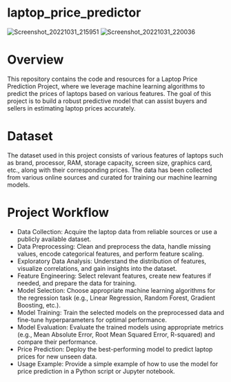 # laptop_price_predictor
![Screenshot_20221031_215951](https://github.com/Arvind916/LaptopPulse/assets/113225852/30e6c248-9e90-450e-8bea-8a49957d229a)
![Screenshot_20221031_220036](https://github.com/Arvind916/LaptopPulse/assets/113225852/52550045-fa6c-4850-b9bf-ce505266c979)

# Overview
This repository contains the code and resources for a Laptop Price Prediction Project, where we leverage machine learning algorithms to predict the prices of laptops based on various features. The goal of this project is to build a robust predictive model that can assist buyers and sellers in estimating laptop prices accurately.

# Dataset
The dataset used in this project consists of various features of laptops such as brand, processor, RAM, storage capacity, screen size, graphics card, etc., along with their corresponding prices. The data has been collected from various online sources and curated for training our machine learning models.

# Project Workflow
* Data Collection: Acquire the laptop data from reliable sources or use a publicly available dataset.
* Data Preprocessing: Clean and preprocess the data, handle missing values, encode categorical features, and perform feature scaling.
* Exploratory Data Analysis: Understand the distribution of features, visualize correlations, and gain insights into the dataset.
* Feature Engineering: Select relevant features, create new features if needed, and prepare the data for training.
* Model Selection: Choose appropriate machine learning algorithms for the regression task (e.g., Linear Regression, Random Forest, Gradient Boosting, etc.).
* Model Training: Train the selected models on the preprocessed data and fine-tune hyperparameters for optimal performance.
* Model Evaluation: Evaluate the trained models using appropriate metrics (e.g., Mean Absolute Error, Root Mean Squared Error, R-squared) and compare their performance.
* Price Prediction: Deploy the best-performing model to predict laptop prices for new unseen data.
* Usage Example: Provide a simple example of how to use the model for price prediction in a Python script or Jupyter notebook.
